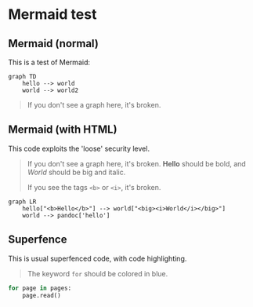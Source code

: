 # Mermaid test

## Mermaid (normal)
This is a test of Mermaid:

```mermaid
graph TD
    hello --> world
    world --> world2
```

> If you don't see a graph here, it's broken.

## Mermaid (with HTML)

This code exploits the 'loose' security level.

> If you don't see a graph here, it's broken.
> **Hello** should be bold, and *World* should be big and italic.
>
> If you see the tags `<b>` or `<i>`, it's broken.

```mermaid
graph LR
    hello["<b>Hello</b>"] --> world["<big><i>World</i></big>"]
    world --> pandoc['hello']
```

## Superfence
This is usual superfenced code, with code highlighting.

> The keyword `for` should be colored in blue.

```python
for page in pages:
    page.read()
```

